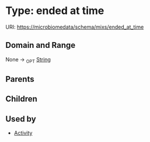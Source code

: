 
# Type: ended at time




URI: [https://microbiomedata/schema/mixs/ended_at_time](https://microbiomedata/schema/mixs/ended_at_time)


## Domain and Range

None ->  <sub>OPT</sub> [String](types/String.md)

## Parents


## Children


## Used by

 * [Activity](Activity.md)
